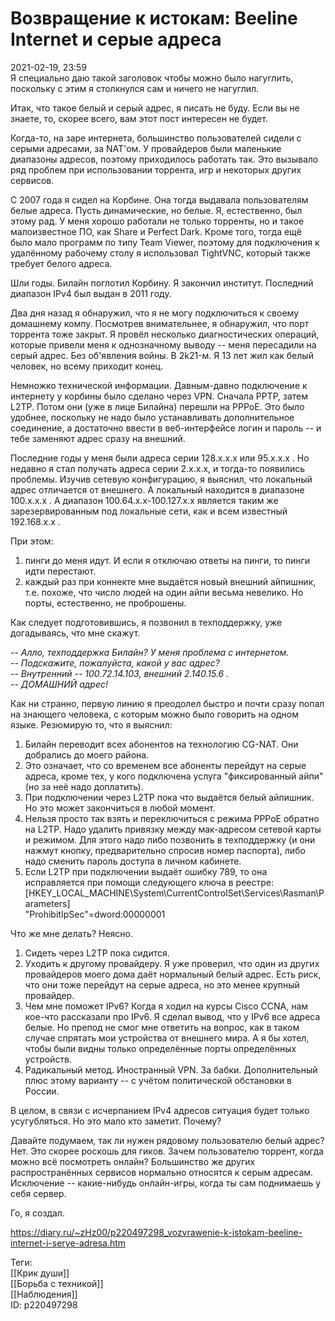 Возвращение к истокам: Beeline Internet и серые адреса
=======================================================

   
 2021-02-19, 23:59   
  Я специально даю такой заголовок чтобы можно было нагуглить, поскольку с этим я столкнулся сам и ничего не нагуглил.   
   
 Итак, что такое белый и серый адрес, я писать не буду. Если вы не знаете, то, скорее всего, вам этот пост интересен не будет.   
   
 Когда-то, на заре интернета, большинство пользователей сидели с серыми адресами, за NAT'ом. У провайдеров были маленькие диапазоны адресов, поэтому приходилось работать так. Это вызывало ряд проблем при использовании торрента, игр и некоторых других сервисов.   
   
 С 2007 года я сидел на Корбине. Она тогда выдавала пользователям белые адреса. Пусть динамические, но белые. Я, естественно, был этому рад. У меня хорошо работали не только торренты, но и такое малоизвестное ПО, как Share и Perfect Dark. Кроме того, тогда ещё было мало программ по типу Team Viewer, поэтому для подключения к удалённому рабочему столу я использовал TightVNC, который также требует белого адреса.  [![](pics/gsVdz7b.png)](pics/gsVdz7b.png)    
   
 Шли годы. Билайн поглотил Корбину. Я закончил институт. Последний диапазон IPv4 был выдан в 2011 году.   
   
 Два дня назад я обнаружил, что я не могу подключиться к своему домашнему компу. Посмотрев внимательнее, я обнаружил, что порт торрента тоже закрыт. Я провёл несколько диагностических операций, которые привели меня к однозначному выводу -- меня пересадили на серый адрес. Без об'явления войны. В 2k21-м. Я 13 лет жил как белый человек, но всему приходит конец.   
   
 Немножко технической информации. Давным-давно подключение к интернету у корбины было сделано через VPN. Сначала PPTP, затем L2TP. Потом они (уже в лице Билайна) перешли на PPPoE. Это было удобнее, поскольку не надо было устанавливать дополнительное соединение, а достаточно ввести в веб-интерфейсе логин и пароль -- и тебе заменяют адрес сразу на внешний.   
   
 Последние годы у меня были адреса серии 128.x.x.x или 95.x.x.x . Но недавно я стал получать адреса серии 2.x.x.x, и тогда-то появились проблемы. Изучив сетевую конфигурацию, я выяснил, что локальный адрес отличается от внешнего. А локальный находится в диапазоне 100.x.x.x . А диапазон 100.64.x.x-100.127.x.x является таким же зарезервированным под локальные сети, как и всем известный 192.168.x.x .  [![](pics/gsVdz7b.png)](pics/gsVdz7b.png)    
   
 При этом:   
 1. пинги до меня идут. И если я отключаю ответы на пинги, то пинги идти перестают.   
 2. каждый раз при коннекте мне выдаётся новый внешний айпишник, т.е. похоже, что число людей на один айпи весьма невелико. Но порты, естественно, не проброшены.   
   
 Как следует подготовившись, я позвонил в техподдержку, уже догадываясь, что мне скажут.   
   
  *-- Алло, техподдержка Билайн? У меня проблема с интернетом.   
 -- Подскажите, пожалуйста, какой у вас адрес?   
 -- Внутренний -- 100.72.14.103, внешний 2.140.15.6 .   
 -- ДОМАШНИЙ адрес!*    
   
 Как ни странно, первую линию я преодолел быстро и почти сразу попал на знающего человека, с которым можно было говорить на одном языке. Резюмирую то, что я выяснил:   
   
 1. Билайн переводит всех абонентов на технологию CG-NAT. Они добрались до моего района.   
 2. Это означает, что со временем все абоненты перейдут на серые адреса, кроме тех, у кого подключена услуга "фиксированный айпи" (но за неё надо доплатить).   
 3. При подключении через L2TP пока что выдаётся белый айпишник. Но это может закончиться в любой момент.   
 4. Нельзя просто так взять и переключиться с режима PPPoE обратно на L2TP. Надо удалить привязку между мак-адресом сетевой карты и режимом. Для этого надо либо позвонить в техподдержку (и они нажмут кнопку, предварительно спросив номер паспорта), либо надо сменить пароль доступа в личном кабинете.   
 5. Если L2TP при подключении выдаёт ошибку 789, то она исправляется при помощи следующего ключа в реестре:   
 [HKEY\_LOCAL\_MACHINE\System\CurrentControlSet\Services\Rasman\Parameters]   
 "ProhibitIpSec"=dword:00000001  [![](pics/gsVdz7b.png)](pics/gsVdz7b.png)    
   
 Что же мне делать? Неясно.   
   
 1. Сидеть через L2TP пока сидится.   
 2. Уходить к другому провайдеру. Я уже проверил, что один из других провайдеров моего дома даёт нормальный белый адрес. Есть риск, что они тоже перейдут на серые адреса, но это менее крупный провайдер.   
 3. Чем мне поможет IPv6? Когда я ходил на курсы Cisco CCNA, нам кое-что рассказали про IPv6. Я сделал вывод, что у IPv6 все адреса белые. Но препод не смог мне ответить на вопрос, как в таком случае спрятать мои устройства от внешнего мира. А я бы хотел, чтобы были видны только определённые порты определённых устройств.   
 4. Радикальный метод. Иностранный VPN. За бабки. Дополнительный плюс этому варианту -- с учётом политической обстановки в России.   
   
 В целом, в связи с исчерпанием IPv4 адресов ситуация будет только усугубляться. Но это мало кто заметит. Почему?   
   
 Давайте подумаем, так ли нужен рядовому пользователю белый адрес? Нет. Это скорее роскошь для гиков. Зачем пользователю торрент, когда можно всё посмотреть онлайн? Большинство же других распространённых сервисов нормально относятся к серым адресам. Исключение -- какие-нибудь онлайн-игры, когда ты сам поднимаешь у себя сервер.   
   
   
 Го, я создал.   
    
 <https://diary.ru/~zHz00/p220497298_vozvrawenie-k-istokam-beeline-internet-i-serye-adresa.htm>   
   
 Теги:   
 [[Крик души]]   
 [[Борьба с техникой]]   
 [[Наблюдения]]   
 ID: p220497298